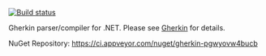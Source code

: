 [![Build status](https://ci.appveyor.com/api/projects/status/aa1b8h3y7pqnbhnn?svg=true)](https://ci.appveyor.com/project/aslakhellesoy/gherkin)

Gherkin parser/compiler for .NET. Please see [Gherkin](https://github.com/cucumber/cucumber/tree/master/gherkin) for details.

NuGet Repository: https://ci.appveyor.com/nuget/gherkin-pgwyovw4bucb
